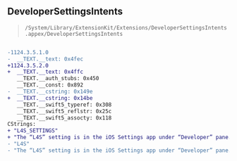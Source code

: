 ## DeveloperSettingsIntents

> `/System/Library/ExtensionKit/Extensions/DeveloperSettingsIntents.appex/DeveloperSettingsIntents`

```diff

-1124.3.5.1.0
-  __TEXT.__text: 0x4fec
+1124.3.5.2.0
+  __TEXT.__text: 0x4ffc
   __TEXT.__auth_stubs: 0x450
   __TEXT.__const: 0x892
-  __TEXT.__cstring: 0x149e
+  __TEXT.__cstring: 0x14be
   __TEXT.__swift5_typeref: 0x308
   __TEXT.__swift5_reflstr: 0x25c
   __TEXT.__swift5_assocty: 0x118
CStrings:
+ "L4S_SETTINGS"
+ "The “L4S” setting is in the iOS Settings app under “Developer” pane. This setting allows users to turn on or turn off or choose the system default setting for L4S."
- "L4S"
- "The “L4S” setting is in the iOS Settings app under “Developer” pane. This setting allows users to turn on or turn off L4S."

```
